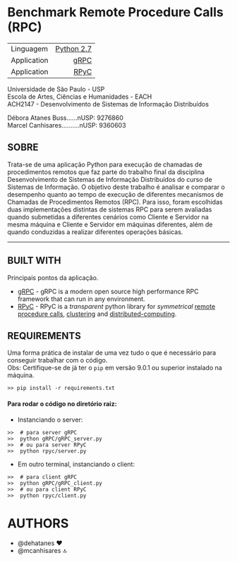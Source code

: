 # Benchmark Remote Procedure Calls (RPC)

|                          |                                                                                                                              |
| ----------------- |------------------------------------------------------------------------------------------:|
| Linguagem       | [Python 2.7](https://www.python.org/ "Python's Homepage")                             |
| Application       | [gRPC](https://grpc.io/ "gRPC's Homepage")                                                      |
| Application       | [RPyC](https://rpyc.readthedocs.io/en/latest/# "RPyC's Homepage")                |                                                                                          |

Universidade de São Paulo - USP
</br>Escola de Artes, Ciências e Humanidades - EACH
</br>ACH2147 - Desenvolvimento de Sistemas de Informação Distribuídos

Débora Atanes Buss......nUSP: 9276860
</br>Marcel Canhisares..........nUSP: 9360603

## SOBRE

Trata-se de uma aplicação Python para execução de chamadas de procedimentos remotos que faz parte do trabalho final da disciplina Desenvolvimento de Sistemas de Informação Distribuídos do curso de Sistemas de Informação. 
O objetivo deste trabalho é analisar e comparar o desempenho quanto ao tempo de execução de diferentes mecanismos de Chamadas de Procedimentos Remotos (RPC). Para isso, foram escolhidas duas implementações distintas de sistemas RPC para serem avaliadas quando submetidas a diferentes cenários como Cliente e Servidor na mesma máquina e Cliente e Servidor em máquinas diferentes, além de quando conduzidas a realizar diferentes operações básicas.

--------------------
## BUILT WITH
Principais pontos da aplicação.
* [gRPC](https://grpc.io/docs/quickstart/python.html "Python gRPC Docs") - gRPC is a modern open source high performance RPC framework that can run in any environment.
* [RPyC](https://rpyc.readthedocs.io/en/latest/# "RPyC's Homepage") - RPyC  is a *transparent*  python library for *symmetrical*  [remote procedure calls](http://en.wikipedia.org/wiki/Remote_procedure_calls), [clustering](http://en.wikipedia.org/wiki/Clustering) and [distributed-computing](http://en.wikipedia.org/wiki/Distributed_computing).


## REQUIREMENTS
Uma forma prática de instalar de uma vez tudo o que é necessário para conseguir trabalhar com o código. </br> Obs: Certifique-se de já ter o `pip` em versão 9.0.1 ou superior instalado na máquina.
```
>> pip install -r requirements.txt
```

#### Para rodar o código no diretório raiz:
* Instanciando o server: 
```
>>  # para server gRPC
>>  python gRPC/gRPC_server.py
>>  # ou para server RPyC 
>>  python rpyc/server.py
```
* Em outro terminal, instanciando o client:
```
>>  # para client gRPC
>>  python gRPC/gRPC_client.py
>>  # ou para client RPyC
>>  python rpyc/client.py
```


# AUTHORS
* @dehatanes :heart:
* @mcanhisares :top:
